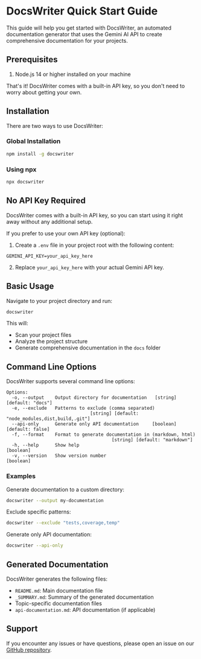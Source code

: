 # DocsWriter Quick Start Guide

This guide will help you get started with DocsWriter, an automated documentation generator that uses the Gemini AI API to create comprehensive documentation for your projects.

## Prerequisites

1. Node.js 14 or higher installed on your machine

That's it! DocsWriter comes with a built-in API key, so you don't need to worry about getting your own.

## Installation

There are two ways to use DocsWriter:

### Global Installation

```bash
npm install -g docswriter
```

### Using npx

```bash
npx docswriter
```

## No API Key Required

DocsWriter comes with a built-in API key, so you can start using it right away without any additional setup.

If you prefer to use your own API key (optional):

1. Create a `.env` file in your project root with the following content:

```
GEMINI_API_KEY=your_api_key_here
```

2. Replace `your_api_key_here` with your actual Gemini API key.

## Basic Usage

Navigate to your project directory and run:

```bash
docswriter
```

This will:
- Scan your project files
- Analyze the project structure
- Generate comprehensive documentation in the `docs` folder

## Command Line Options

DocsWriter supports several command line options:

```
Options:
  -o, --output    Output directory for documentation   [string] [default: "docs"]
  -e, --exclude   Patterns to exclude (comma separated)
                               [string] [default: "node_modules,dist,build,.git"]
  --api-only      Generate only API documentation     [boolean] [default: false]
  -f, --format    Format to generate documentation in (markdown, html)
                                       [string] [default: "markdown"]
  -h, --help      Show help                                          [boolean]
  -v, --version   Show version number                                [boolean]
```

### Examples

Generate documentation to a custom directory:

```bash
docswriter --output my-documentation
```

Exclude specific patterns:

```bash
docswriter --exclude "tests,coverage,temp"
```

Generate only API documentation:

```bash
docswriter --api-only
```

## Generated Documentation

DocsWriter generates the following files:

- `README.md`: Main documentation file
- `_SUMMARY.md`: Summary of the generated documentation
- Topic-specific documentation files
- `api-documentation.md`: API documentation (if applicable)

## Support

If you encounter any issues or have questions, please open an issue on our [GitHub repository](https://github.com/yourusername/docswriter/issues).
